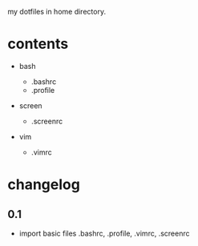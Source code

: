 my dotfiles in home directory.

contents
========

* bash

  - .bashrc
  - .profile

* screen

  - .screenrc

* vim

  - .vimrc

changelog
=========

0.1
---

* import basic files
  .bashrc, .profile, .vimrc, .screenrc
